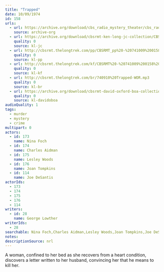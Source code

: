 ```yaml
---
title: "Trapped"
date: 10/09/1974
id: 158
urls: 
  - url: https://archive.org/download/cbs_radio_mystery_theater/cbs_radio_mystery_theater-0151-0200.zip/cbs_radio_mystery_theater-0151-0200%2Fcbsrmt_0158_trapped.mp3
    source: archive-org
  - url: https://archive.org/download/cbsrmt-ken-long-jc-collection/CBSRMT - 741009 0158 Trapped vbr kb2_jc.mp3
    quality: 0
    source: kl-jc
  - url: http://cbsrmt.thelongtrek.com/pp/CBSRMT_pp%20-%20741009%200158%20Trapped.mp3
    quality: 0
    source: kl-pp
  - url: http://cbsrmt.thelongtrek.com/kf/CBSRMT%20-%20741009%200158%20Trapped_kf.mp3
    quality: 0
    source: kl-kf
  - url: http://cbsrmt.thelongtrek.com/br/740910%20Trapped-WOR.mp3
    quality: 0
    source: kl-br
  - url: https://archive.org/download/cbsrmt-david-oxford-boa-collection/CBSRMT-741009-0158-Trapped-(64-44)_kf-{BoA}.mp3
    quality: 0
    source: kl-davidoboa
audioQuality: 1
tags: 
  - murder
  - mystery
  - crime
multipart: 0
actors:  
  - id: 173
    name: Nina Foch  
  - id: 174
    name: Charles Aidman  
  - id: 175
    name: Lesley Woods  
  - id: 176
    name: Joan Tompkins  
  - id: 114
    name: Joe DeSantis
actorIds:  
  - 173  
  - 174  
  - 175  
  - 176  
  - 114
writers:  
  - id: 28
    name: George Lowther
writerIds:  
  - 28
searchable: Nina Foch,Charles Aidman,Lesley Woods,Joan Tompkins,Joe DeSantis George Lowther
notes: 
descriptionSource: nrl
---
```

A woman, confined to her bed as she recovers from a heart condition, discovers a letter written to her husband, convincing her that he means to kill her.